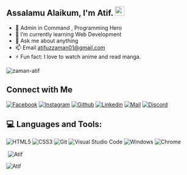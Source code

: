 <!-- welcome message -->
<h2>Assalamu Alaikum, I'm Atif. <img src="https://media.giphy.com/media/hvRJCLFzcasrR4ia7z/giphy.gif" width="25px"> </h2>


- 🔭 Admin in Command , Programming Hero
- 🌱 I’m currently learning Web Development
- 💬 Ask me about anything
- 📫 Email atifuzzaman01@gmail.com
- ⚡ Fun fact: I love to watch anime and read manga.
<p align="left"> <img src="https://komarev.com/ghpvc/?username=zaman-atif&label=Profile%20views&color=E4405F&style=flat" alt="zaman-atif" /> </p>

## Connect with Me

[![Facebook](https://img.shields.io/badge/Facebook-1877F2?style=for-the-badge&logo=facebook&logoColor=white)](https://www.facebook.com/profile.php?id=100076338617692)
[![Instagram](https://img.shields.io/badge/Instagram-E4405F?style=for-the-badge&logo=instagram&logoColor=white)](https://www.instagram.com/atif_uz_zaman_/)
[![Github](https://img.shields.io/badge/GitHub-100000?style=for-the-badge&logo=github&logoColor=white)](https://github.com/zaman-atif)
[![Linkedin](https://img.shields.io/badge/LinkedIn-0077B5?style=for-the-badge&logo=linkedin&logoColor=white)](https://www.linkedin.com/in/md-atifuzzaman-61aa9a20a/)
[![Mail](https://img.shields.io/badge/Gmail-D14836?style=for-the-badge&logo=gmail&logoColor=white)](mailto:atifuzzaman01@gmail.com)
[![Discord](https://img.shields.io/badge/Discord-7289DA?style=for-the-badge&logo=discord&logoColor=white)](https://discordapp.com/users/799855842610118667)

## 💻 Languages and Tools:

![HTML5](https://img.shields.io/badge/HTML5-E34F26?style=for-the-badge&logo=html5&logoColor=white)
![CSS3](https://img.shields.io/badge/CSS3-1572B6?style=for-the-badge&logo=css3&logoColor=white)
![Git](https://img.shields.io/badge/Git-F05032?style=for-the-badge&logo=git&logoColor=white)
![Visual Studio Code](https://img.shields.io/badge/Visual_Studio_Code-0078D4?style=for-the-badge&logo=visual%20studio%20code&logoColor=white)
![Windows](https://img.shields.io/badge/Windows-0078D6?style=for-the-badge&logo=windows&logoColor=white)
![Chrome](https://img.shields.io/badge/Google_chrome-4285F4?style=for-the-badge&logo=Google-chrome&logoColor=white)

<p>&nbsp;<img align="center" src="https://github-readme-stats.vercel.app/api?username=zaman-atif&show_icons=true&theme=cobalt&title_color=3cb480&locale=en" alt="Atif" /></p>

<p><img align="left" src="https://github-readme-stats.vercel.app/api/top-langs?username=zaman-atif&show_icons=true&theme=cobalt&title_color=3cb480&locale=en&layout=compact" alt="Atif" /></p>
